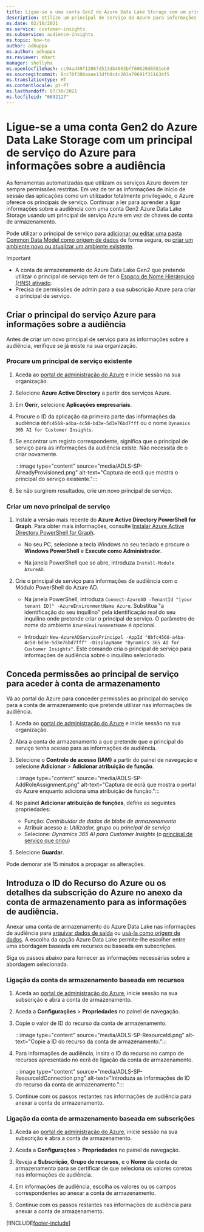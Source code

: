 ```yaml
---
title: Ligue-se a uma conta Gen2 do Azure Data Lake Storage com um principal de serviço
description: Utilize um principal de serviço do Azure para informações sobre a audiência para ligar ao seu próprio data lake quando o ligar às informações sobre a audiência.
ms.date: 02/10/2021
ms.service: customer-insights
ms.subservice: audience-insights
ms.topic: how-to
author: adkuppa
ms.author: adkuppa
ms.reviewer: mhart
manager: shellyha
ms.openlocfilehash: cc94ad49f12067d513db4663bff60620d6501eb0
ms.sourcegitcommit: 8cc70f30baaae13dfb9c4c201a79691f311634f5
ms.translationtype: HT
ms.contentlocale: pt-PT
ms.lasthandoff: 07/30/2021
ms.locfileid: "6692127"
---
```

# <a name="connect-to-an-azure-data-lake-storage-gen2-account-with-an-azure-service-principal-for-audience-insights"></a>Ligue-se a uma conta Gen2 do Azure Data Lake Storage com um principal de serviço do Azure para informações sobre a audiência

As ferramentas automatizadas que utilizam os serviços Azure devem ter sempre permissões restritas. Em vez de ter as informações de início de sessão das aplicações como um utilizador totalmente privilegiado, o Azure oferece os principais de serviço. Continuar a ler para aprender a ligar informações sobre a audiência com uma conta Gen2 Azure Data Lake Storage usando um principal de serviço Azure em vez de chaves de conta de armazenamento. 

Pode utilizar o principal de serviço para [adicionar ou editar uma pasta Common Data Model como origem de dados](connect-common-data-model.md) de forma segura, ou [criar um ambiente novo ou atualizar um ambiente existente](get-started-paid.md).

> [!IMPORTANT]
> - A conta de armazenamento do Azure Data Lake Gen2 que pretende utilizar o principal de serviço tem de ter o [Espaço de Nome Hierárquico (HNS) ativado](/azure/storage/blobs/data-lake-storage-namespace).
> - Precisa de permissões de admin para a sua subscrição Azure para criar o principal de serviço.

## <a name="create-azure-service-principal-for-audience-insights"></a>Criar o principal do serviço Azure para informações sobre a audiência

Antes de criar um novo principal de serviço para as informações sobre a audiência, verifique se já existe na sua organização.

### <a name="look-for-an-existing-service-principal"></a>Procure um principal de serviço existente

1. Aceda ao [portal de administração do Azure](https://portal.azure.com) e inicie sessão na sua organização.

2. Selecione **Azure Active Directory** a partir dos serviços Azure.

3. Em **Gerir**, selecione **Aplicações empresariais**.

4. Procure o ID da aplicação da primeira parte das informações da audiência `0bfc4568-a4ba-4c58-bd3e-5d3e76bd7fff` ou o nome `Dynamics 365 AI for Customer Insights`.

5. Se encontrar um registo correspondente, significa que o principal de serviço para as informações da audiência existe. Não necessita de o criar novamente.
   
   :::image type="content" source="media/ADLS-SP-AlreadyProvisioned.png" alt-text="Captura de ecrã que mostra o principal do serviço existente.":::
   
6. Se não surgirem resultados, crie um novo principal de serviço.

### <a name="create-a-new-service-principal"></a>Criar um novo principal de serviço

1. Instale a versão mais recente do **Azure Active Directory PowerShell for Graph**. Para obter mais informações, consulte [Instalar Azure Active Directory PowerShell for Graph](/powershell/azure/active-directory/install-adv2).
   - No seu PC, selecione a tecla Windows no seu teclado e procure o **Windows PowerShell** e **Execute como Administrador**.
   
   - Na janela PowerShell que se abre, introduza `Install-Module AzureAD`.

2. Crie o principal de serviço para informações de audiência com o Módulo PowerShell do Azure AD.
   - Na janela PowerShell, introduza `Connect-AzureAD -TenantId "[your tenant ID]" -AzureEnvironmentName Azure`. Substitua "a identificação do seu inquilino" pela identificação real do seu inquilino onde pretende criar o principal de serviço. O parâmetro do nome do ambiente `AzureEnvironmentName` é opcional.
  
   - Introduzir `New-AzureADServicePrincipal -AppId "0bfc4568-a4ba-4c58-bd3e-5d3e76bd7fff" -DisplayName "Dynamics 365 AI for Customer Insights"`. Este comando cria o principal de serviço para informações de audiência sobre o inquilino selecionado.  

## <a name="grant-permissions-to-the-service-principal-to-access-the-storage-account"></a>Conceda permissões ao principal de serviço para aceder à conta de armazenamento

Vá ao portal do Azure para conceder permissões ao principal do serviço para a conta de armazenamento que pretende utilizar nas informações de audiência.

1. Aceda ao [portal de administração do Azure](https://portal.azure.com) e inicie sessão na sua organização.

1. Abra a conta de armazenamento a que pretende que o principal do serviço tenha acesso para as informações de audiência.

1. Selecione o **Controlo de acesso (IAM)** a partir do painel de navegação e selecione **Adicionar** > **Adicionar atribuição de função**.
   
   :::image type="content" source="media/ADLS-SP-AddRoleAssignment.png" alt-text="Captura de ecrã que mostra o portal do Azure enquanto adiciona uma atribuição de função.":::
   
1. No painel **Adicionar atribuição de funções**, define as seguintes propriedades:
   - Função: *Contribuidor de dados de blobs de armazenamento*
   - Atribuir acesso a: *Utilizador, grupo ou principal de serviço*
   - Selecione: *Dynamics 365 AI para Customer Insights* (o [principal de serviço que criou](#create-a-new-service-principal))

1.  Selecione **Guardar**.

Pode demorar até 15 minutos a propagar as alterações.

## <a name="enter-the-azure-resource-id-or-the-azure-subscription-details-in-the-storage-account-attachment-to-audience-insights"></a>Introduza o ID do Recurso do Azure ou os detalhes da subscrição do Azure no anexo da conta de armazenamento para as informações de audiência.

Anexar uma conta de armazenamento do Azure Data Lake nas informações de audiência para [arquivar dados de saída](manage-environments.md) ou [usá-la como origem de dados](connect-dataverse-managed-lake.md). A escolha da opção Azure Data Lake permite-lhe escolher entre uma abordagem baseada em recursos ou baseada em subscrições.

Siga os passos abaixo para fornecer as informações necessárias sobre a abordagem selecionada.

### <a name="resource-based-storage-account-connection"></a>Ligação da conta de armazenamento baseada em recursos

1. Aceda ao [portal de administração do Azure](https://portal.azure.com), inicie sessão na sua subscrição e abra a conta de armazenamento.

1. Aceda a **Configurações** > **Propriedades** no painel de navegação.

1. Copie o valor de ID do recurso da conta de armazenamento.

   :::image type="content" source="media/ADLS-SP-ResourceId.png" alt-text="Copie a ID do recurso da conta de armazenamento.":::

1. Para informações de audiência, insira o ID do recurso no campo de recursos apresentado no ecrã de ligação da conta de armazenamento.

   :::image type="content" source="media/ADLS-SP-ResourceIdConnection.png" alt-text="Introduza as informações de ID do recurso da conta de armazenamento.":::   
   
1. Continue com os passos restantes nas informações de audiência para anexar a conta de armazenamento.

### <a name="subscription-based-storage-account-connection"></a>Ligação da conta de armazenamento baseada em subscrições

1. Aceda ao [portal de administração do Azure](https://portal.azure.com), inicie sessão na sua subscrição e abra a conta de armazenamento.

1. Aceda a **Configurações** > **Propriedades** no painel de navegação.

1. Reveja a **Subscrição**, **Grupo de recursos**, e o **Nome** da conta de armazenamento para se certificar de que seleciona os valores coretos nas informações de audiência.

1. Em informações de audiência, escolha os valores ou os campos correspondentes ao anexar a conta de armazenamento.
   
1. Continue com os passos restantes nas informações de audiência para anexar a conta de armazenamento.


[!INCLUDE[footer-include](../includes/footer-banner.md)]